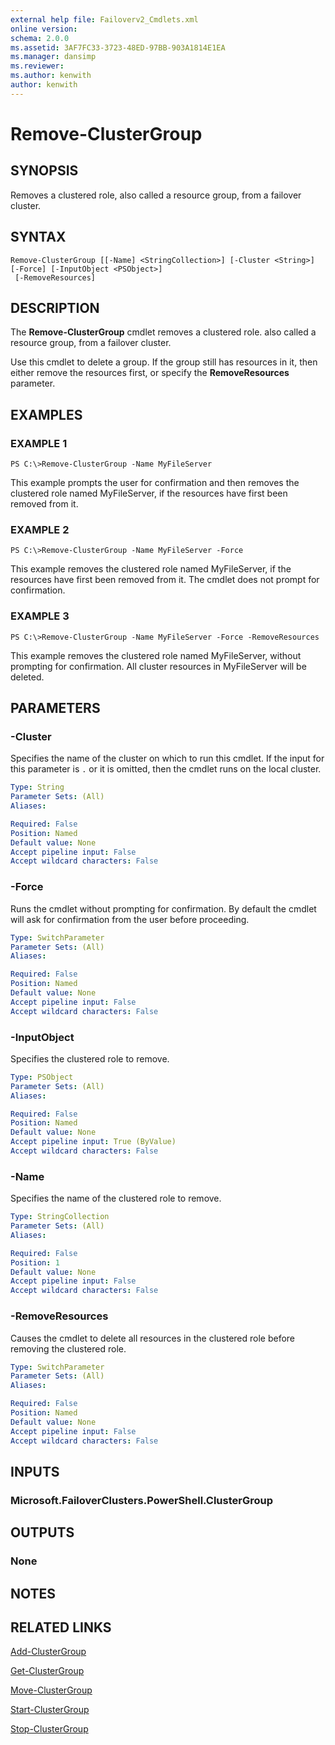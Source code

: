 ```yaml
---
external help file: Failoverv2_Cmdlets.xml
online version: 
schema: 2.0.0
ms.assetid: 3AF7FC33-3723-48ED-97BB-903A1814E1EA
ms.manager: dansimp
ms.reviewer:
ms.author: kenwith
author: kenwith
---
```


# Remove-ClusterGroup

## SYNOPSIS
Removes a clustered role, also called a resource group, from a failover cluster.

## SYNTAX

```
Remove-ClusterGroup [[-Name] <StringCollection>] [-Cluster <String>] [-Force] [-InputObject <PSObject>]
 [-RemoveResources]
```

## DESCRIPTION
The **Remove-ClusterGroup** cmdlet removes a clustered role.
also called a resource group, from a failover cluster.

Use this cmdlet to delete a group.
If the group still has resources in it, then either remove the resources first, or specify the **RemoveResources** parameter.

## EXAMPLES

### EXAMPLE 1
```
PS C:\>Remove-ClusterGroup -Name MyFileServer
```

This example prompts the user for confirmation and then removes the clustered role named MyFileServer, if the resources have first been removed from it.

### EXAMPLE 2
```
PS C:\>Remove-ClusterGroup -Name MyFileServer -Force
```

This example removes the clustered role named MyFileServer, if the resources have first been removed from it.
The cmdlet does not prompt for confirmation.

### EXAMPLE 3
```
PS C:\>Remove-ClusterGroup -Name MyFileServer -Force -RemoveResources
```

This example removes the clustered  role named MyFileServer, without prompting for confirmation.
All cluster resources in MyFileServer will be deleted.

## PARAMETERS

### -Cluster
Specifies the name of the cluster on which to run this cmdlet.
If the input for this parameter is `.` or it is omitted, then the cmdlet runs on the local cluster.

```yaml
Type: String
Parameter Sets: (All)
Aliases: 

Required: False
Position: Named
Default value: None
Accept pipeline input: False
Accept wildcard characters: False
```

### -Force
Runs the cmdlet without prompting for confirmation.
By default the cmdlet will ask for confirmation from the user before proceeding.

```yaml
Type: SwitchParameter
Parameter Sets: (All)
Aliases: 

Required: False
Position: Named
Default value: None
Accept pipeline input: False
Accept wildcard characters: False
```

### -InputObject
Specifies the clustered role to remove.

```yaml
Type: PSObject
Parameter Sets: (All)
Aliases: 

Required: False
Position: Named
Default value: None
Accept pipeline input: True (ByValue)
Accept wildcard characters: False
```

### -Name
Specifies the name of the clustered role to remove.

```yaml
Type: StringCollection
Parameter Sets: (All)
Aliases: 

Required: False
Position: 1
Default value: None
Accept pipeline input: False
Accept wildcard characters: False
```

### -RemoveResources
Causes the cmdlet to delete all resources in the clustered role before removing the clustered role.

```yaml
Type: SwitchParameter
Parameter Sets: (All)
Aliases: 

Required: False
Position: Named
Default value: None
Accept pipeline input: False
Accept wildcard characters: False
```

## INPUTS

### Microsoft.FailoverClusters.PowerShell.ClusterGroup

## OUTPUTS

### None

## NOTES

## RELATED LINKS

[Add-ClusterGroup](./Add-ClusterGroup.md)

[Get-ClusterGroup](./Get-ClusterGroup.md)

[Move-ClusterGroup](./Move-ClusterGroup.md)

[Start-ClusterGroup](./Start-ClusterGroup.md)

[Stop-ClusterGroup](./Stop-ClusterGroup.md)

